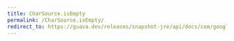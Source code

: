 ```yaml
---
title: CharSource.isEmpty
permalink: /CharSource.isEmpty/
redirect_to: https://guava.dev/releases/snapshot-jre/api/docs/com/google/common/io/CharSource.html#isEmpty--
---
```

